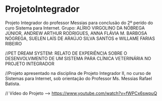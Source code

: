 # ProjetoIntegrador
Projeto Integrador do professor Messias para conclusão do 2º perído do curo Sistema para Internet. Grupo: ALÍRIO VIRGOLINO DA NÓBREGA JÚNIOR, ANDREW ARTHUR RODRIGUES, ANNA FLÁVIA M. BARBOSA NÓGREGA, SUELEN LAÍS DE ARAÚJO SILVA SANTOS e WILLAME FARIAS RIBEIRO

//PET DREAM SYSTEM: RELATO DE EXPERIÊNCIA SOBRE O 
DESENVOLVIMENTO DE UM SISTEMA PARA CLÍNICA VETERINÁRIA NO 
PROJETO INTEGRADOR


//Projeto apresentado na disciplina 
de Projeto Integrador II, no curso 
de Sistemas para Internet, sob 
orientação do Professor Ms. 
Messias Rafael Batista.


// Vídeo do Projeto --> https://www.youtube.com/watch?v=fWPCx6swpuQ
